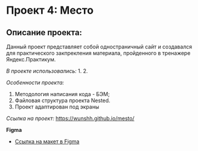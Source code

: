 # Проект 4: Место

## **Описание проекта:**
Данный проект представляет собой одностраничный сайт и создавался для практического закпрекления материала, пройденного в тренажере Яндекс.Практикум.

*В проекте использовались:*
1. 
2. 

*Особенности проекта:*
1. Методология написания кода - БЭМ;
2. Файловая структура проекта Nested.
3. Проект адаптирован под экраны 

*Сcылка на проект:* https://wunshh.github.io/mesto/

**Figma**

* [Ссылка на макет в Figma](https://www.figma.com/file/2cn9N9jSkmxD84oJik7xL7/JavaScript.-Sprint-4?node-id=0%3A1)


